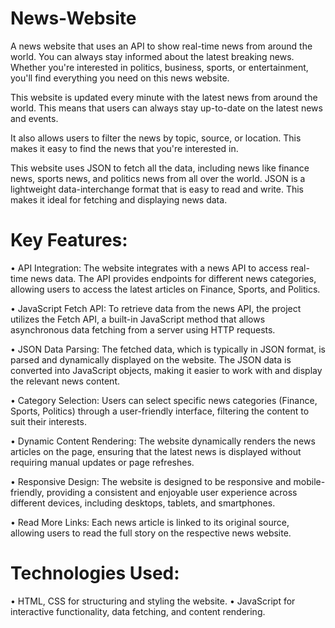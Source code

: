 # News-Website
A news website that uses an API to show real-time news from around the world.
You can always stay informed about the latest breaking news. Whether you're interested in politics, business, sports, or entertainment, you'll find everything you need on this news website.

This website is updated every minute with the latest news from around the world. This means that users can always stay up-to-date on the latest news and events.

It also allows users to filter the news by topic, source, or location. This makes it easy to find the news that you're interested in.

This website uses JSON to fetch all the data, including news like finance news, sports news, and politics news from all over the world. JSON is a lightweight data-interchange format that is easy to read and write. This makes it ideal for fetching and displaying news data.

# Key Features:

• API Integration: The website integrates with a news API to access real-time news data. The API provides endpoints for different news categories, allowing users to access the latest articles on Finance, Sports, and Politics.

• JavaScript Fetch API: To retrieve data from the news API, the project utilizes the Fetch API, a built-in JavaScript method that allows asynchronous data fetching from a server using HTTP requests.

• JSON Data Parsing: The fetched data, which is typically in JSON format, is parsed and dynamically displayed on the website. The JSON data is converted into JavaScript objects, making it easier to work with and display the relevant news content.

• Category Selection: Users can select specific news categories (Finance, Sports, Politics) through a user-friendly interface, filtering the content to suit their interests.

• Dynamic Content Rendering: The website dynamically renders the news articles on the page, ensuring that the latest news is displayed without requiring manual updates or page refreshes.

• Responsive Design: The website is designed to be responsive and mobile-friendly, providing a consistent and enjoyable user experience across different devices, including desktops, tablets, and smartphones.

• Read More Links: Each news article is linked to its original source, allowing users to read the full story on the respective news website.

# Technologies Used:

• HTML, CSS for structuring and styling the website.
• JavaScript for interactive functionality, data fetching, and content rendering.


